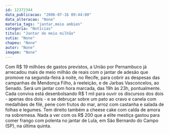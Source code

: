 ```yaml
---
id: 12372344
data_publicacao: "2006-07-16 09:44:00"
data_alteracao: "None"
materia_tags: "jantar,meio ambien"
categoria: "Notícias"
titulo: "Jantar de meio milhão"
sutia: "None"
chapeu: "None"
autor: "None"
imagem: "None"
---
```

<p><P>Com R$ 19 milhões de gastos previstos, a União por Pernambuco já arrecadou mais de meio milhão de reais com o jantar de adesão que promove na segunda-feira à noite, no Recife, para cobrir as despesas das campanhas de Mendonça Filho, à reeleição, e de Jarbas Vasconcelos, ao Senado. Será um jantar com hora marcada, das 19h às 23h, pontualmente. Cada conviva está desenbolsando R$ 1 mil para ouvir os discursos dos dois - apenas dos dois - e se debruçar sobre um pato ao cravo e canela com medalhães de filé, pene com frutos do mar, arroz com castanha e salada de folhas e legumes. Tem direito também a cheese cake com calda de amora na sobremesa. Nada a ver com os R$ 200 que a elite mestiça gastou para comer frango com polenta no jantar de Lula, em São Bernardo do Campo (SP), na última quinta.</P> </p>
